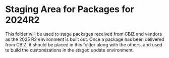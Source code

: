# Staging Area for Packages for 2024R2

This folder will be used to stage packages received from CBIZ and vendors as the 2025 R2 environment is built out.  Once a package has been delivered from CBIZ, it should be placed in this folder along with the others, and used to build the customizations in the staged update environment.
